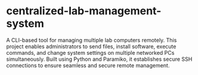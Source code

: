 # centralized-lab-management-system
A CLI-based tool for managing multiple lab computers remotely.  This project enables administrators to send files, install software, execute commands, and change system settings on multiple networked PCs simultaneously. Built using Python and Paramiko, it establishes secure SSH connections to ensure seamless and secure remote management.
